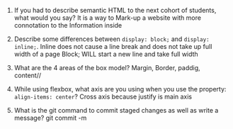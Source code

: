 1. If you had to describe semantic HTML to the next cohort of students, what would you say?
 It is a way to Mark-up a website with more connotation to the Information inside

2. Describe some differences between ```display: block;``` and ```display: inline;```.
Inline does not cause a line break and does not take up full width of a page
Block; WILL start a new line and take full width
3. What are the 4 areas of the box model?
Margin, Border, paddig, content//

4. While using flexbox, what axis are you using when you use the property: ```align-items: center```?
Cross axis because justify is main axis

5. What is the git command to commit staged changes as well as write a message?
git commit -m    